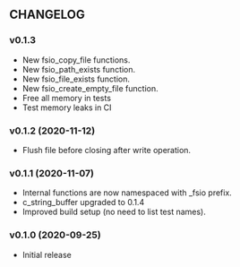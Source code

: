 ## CHANGELOG

### v0.1.3

* New fsio_copy_file functions.
* New fsio_path_exists function.
* New fsio_file_exists function.
* New fsio_create_empty_file function.
* Free all memory in tests
* Test memory leaks in CI

### v0.1.2 (2020-11-12)

* Flush file before closing after write operation.

### v0.1.1 (2020-11-07)

* Internal functions are now namespaced with _fsio prefix.
* c_string_buffer upgraded to 0.1.4
* Improved build setup (no need to list test names).

### v0.1.0 (2020-09-25)

* Initial release
